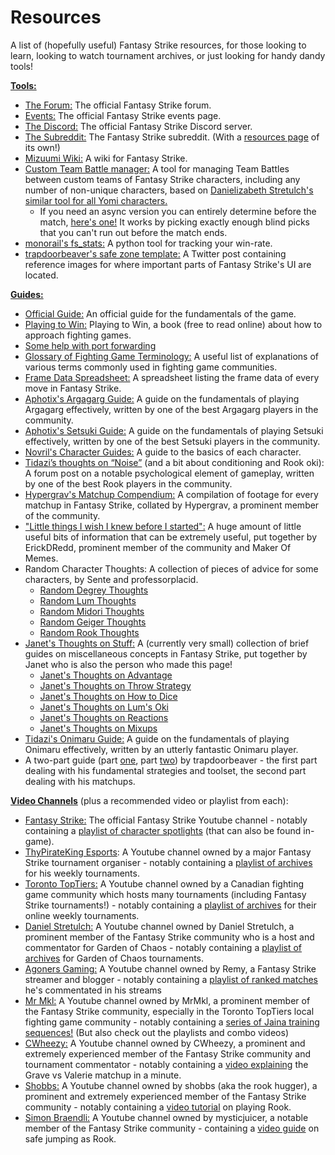 # Resources
A list of (hopefully useful) Fantasy Strike resources, for those looking to learn, looking to watch tournament archives, or just looking for handy dandy tools!

  
<a name="tools"> [**Tools:**](#tools) </a>

* [The Forum:](https://forums.fantasystrike.com/) The official Fantasy Strike forum.
* [Events:](https://fantasystrike.com/events) The official Fantasy Strike events page.
* [The Discord:](https://discord.gg/FantasyStrike) The official Fantasy Strike Discord server.
* [The Subreddit:](https://www.reddit.com/r/FantasyStrike) The Fantasy Strike subreddit. (With a [resources page](https://reddit.com/r/FantasyStrike/wiki/fantasy-strike-resources) of its own!)
* [Mizuumi Wiki:](https://wiki.gbl.gg/w/Fantasy_Strike) A wiki for Fantasy Strike.
* [Custom Team Battle manager:](teamselector) A tool for managing Team Battles between custom teams of Fantasy Strike characters, including any number of non-unique characters, based on [Danielizabeth Stretulch's similar tool for all Yomi characters.](https://danielstretulch.github.io/)
	* If you need an async version you can entirely determine before the match, [here's one!](teams2) It works by picking exactly enough blind picks that you can't run out before the match ends.
* [monorail's fs_stats:](https://github.com/undergroundmonorail/fs_stats) A python tool for tracking your win-rate.
* [trapdoorbeaver's safe zone template:](https://twitter.com/trapdoorbeaver/status/1278559863321137153) A Twitter post containing reference images for where important parts of Fantasy Strike's UI are located.

  
<a name="guides"> [**Guides:**](#guides) </a>

* [Official Guide:](https://www.fantasystrike.com/guide) An official guide for the fundamentals of the game.
* [Playing to Win:](https://www.sirlin.net/ptw/) Playing to Win, a book (free to read online) about how to approach fighting games.
* [Some help with port forwarding](https://forums.fantasystrike.com/t/ports-to-forward-for-online-connection-issues-udp-9991-and-19900)
* [Glossary of Fighting Game Terminology:](https://docs.google.com/document/d/1RBBqG-SRG5H_3yV7KU57YkNinSg3UmztIi_ikB9pgSA/edit) A useful list of explanations of various terms commonly used in fighting game communities.
* [Frame Data Spreadsheet:](https://docs.google.com/spreadsheets/d/1Ia4um01P9JMlxckup9qbKXuZgW1CdTshVPeny4-XKEs/edit) A spreadsheet listing the frame data of every move in Fantasy Strike.
* [Aphotix's Argagarg Guide:](https://docs.google.com/document/d/1KKsV009d-8hm6XSFiQRy7QCqWtBsLlHzuI_ZvYSQngY/edit) A guide on the fundamentals of playing Argagarg effectively, written by one of the best Argagarg players in the community.
* [Aphotix's Setsuki Guide:](https://docs.google.com/document/d/1nVdWoyd4S3Ta6ACE_5p7E3E0963sHO9woq0t_SR4xgQ/edit) A guide on the fundamentals of playing Setsuki effectively, written by one of the best Setsuki players in the community.
* [Novril's Character Guides:](https://docs.google.com/document/d/1PpEna_htGHitwWtAxEpMI94rlnSWKBwnt7r4hmIANck/edit) A guide to the basics of each character.
* [Tidazi’s thoughts on “Noise”](https://forums.fantasystrike.com/t/tidazis-thoughts-on-noise-and-a-bit-about-conditioning-and-rook-oki/1716) (and a bit about conditioning and Rook oki): A forum post on a notable psychological element of gameplay, written by one of the best Rook players in the community.
* [Hypergrav's Matchup Compendium:](http://forums.fantasystrike.com/t/fs-matchup-compendium/1718) A compilation of footage for every matchup in Fantasy Strike, collated by Hypergrav, a prominent member of the community.
* ["Little things I wish I knew before I started":](https://www.reddit.com/r/FantasyStrike/comments/hg2hlf/the_big_list_of_little_things_i_wish_i_knew) A huge amount of little useful bits of information that can be extremely useful, put together by ErickDRedd, prominent member of the community and Maker Of Memes.
* Random Character Thoughts: A collection of pieces of advice for some characters, by Sente and professorplacid.
	* [Random Degrey Thoughts](https://forums.fantasystrike.com/t/random-degrey-thoughts)
	* [Random Lum Thoughts](https://forums.fantasystrike.com/t/random-lum-thoughts)
	* [Random Midori Thoughts](https://forums.fantasystrike.com/t/random-midori-thoughts)
	* [Random Geiger Thoughts](https://forums.fantasystrike.com/t/random-geiger-thoughts)
	* [Random Rook Thoughts](https://forums.fantasystrike.com/t/random-rook-thoughts)
* [Janet's Thoughts on Stuff:](thoughts) A (currently very small) collection of brief guides on miscellaneous concepts in Fantasy Strike, put together by Janet who is also the person who made this page!
	* [Janet's Thoughts on Advantage](thoughts-advantage)
	* [Janet's Thoughts on Throw Strategy](thoughts-throws)
	* [Janet's Thoughts on How to Dice](thoughts-dice)
	* [Janet's Thoughts on Lum's Oki](thoughts-lumoki)
	* [Janet's Thoughts on Reactions](thoughts-reactions)
	* [Janet's Thoughts on Mixups](thoughts-mixups)
* [Tidazi's Onimaru Guide:](https://docs.google.com/document/d/10Qo5JpuLyJFV4kVWf_UjONFbBZZjiSYBFEhwuQsN-bU/edit) A guide on the fundamentals of playing Onimaru effectively, written by an utterly fantastic Onimaru player.
* A two-part guide (part [one](https://reddit.com/r/FantasyStrike/comments/hhbu0f/basics_with_beav_rook_you_like_a_hurricane/), part [two](https://reddit.com/r/FantasyStrike/comments/huee3g/basics_by_beav_rook_2_electric_rookalo_match_ups/)) by trapdoorbeaver - the first part dealing with his fundamental strategies and toolset, the second part dealing with his matchups.

  
<a name="video"> [**Video Channels**](#video) (plus a recommended video or playlist from each): </a>

* [Fantasy Strike:](https://www.youtube.com/channel/UCbEzx3q_NBagrRVLd7vNBZA) The official Fantasy Strike Youtube channel - notably containing a [playlist of character spotlights](https://www.youtube.com/playlist?list=PLFhqt7OorJEvR8NGgqjHbLEoUGYRLJ91C) (that can also be found in-game).
* [ThyPirateKing Esports](https://www.youtube.com/channel/UCue7y_ftAmKf36oTgJmri8w): A Youtube channel owned by a major Fantasy Strike tournament organiser - notably containing a [playlist of archives](https://www.youtube.com/playlist?list=PLFaWQZl1vaoaqS7MHveb-C8-mZ0BrKrkX) for his weekly tournaments.
* [Toronto TopTiers:](https://www.youtube.com/user/torontotoptiers) A Youtube channel owned by a Canadian fighting game community which hosts many tournaments (including Fantasy Strike tournaments!) - notably containing a [playlist of archives](https://www.youtube.com/playlist?list=PLH4OtSJYW-kbKmsI5y7YiAD3GEKb79u9l) for their online weekly tournaments.
* [Daniel Stretulch:](https://www.youtube.com/channel/UCKVW-6arRYF3nzpvWbwbnUg) A Youtube channel owned by Daniel Stretulch, a prominent member of the Fantasy Strike community who is a host and commentator for Garden of Chaos - notably containing a [playlist of archives](https://www.youtube.com/playlist?list=PLs_4hyqzAO6WlcESsAqtNHWShfQziyQ7y) for Garden of Chaos tournaments.
* [Agoners Gaming:](https://www.youtube.com/channel/UCHh8puoYhQf4d459Xz_YUFA) A Youtube channel owned by Remy, a Fantasy Strike streamer and blogger - notably containing a [playlist of ranked matches](https://www.youtube.com/playlist?list=PLv98WcnKxQljXXa1UWwO8E2cB3ilLqHWA) he's commentated in his streams
* [Mr Mkl:](https://www.youtube.com/mrmikelproductions) A Youtube channel owned by MrMkl, a prominent member of the Fantasy Strike community, especially in the Toronto TopTiers local fighting game community - notably containing a [series of Jaina training sequences!](https://www.youtube.com/playlist?list=PLn1IUCrpX-nQWuo82GQ3-gVac9u4_0WaH) (But also check out the playlists and combo videos)
* [CWheezy:](https://www.youtube.com/channel/UCpj9deH_-JE-_DskWe2z7Lw) A Youtube channel owned by CWheezy, a prominent and extremely experienced member of the Fantasy Strike community and tournament commentator - notably containing a [video explaining](https://www.youtube.com/watch?v=ufCC4YvEoyQ) the Grave vs Valerie matchup in a minute.
* [Shobbs:](https://www.youtube.com/channel/UCRBSZBLV2dNF7KScF46usZw) A Youtube channel owned by shobbs (aka the rook hugger), a prominent and extremely experienced member of the Fantasy Strike community - notably containing a [video tutorial](https://www.youtube.com/watch?v=fE079_lLiRU) on playing Rook.
* [Simon Braendli:](https://www.youtube.com/channel/UCIy3dZDnDgqlfS_HfEzK3iA) A Youtube channel owned by mysticjuicer, a notable member of the Fantasy Strike community - containing a [video guide](https://www.youtube.com/watch?v=k78JUCNarW4) on safe jumping as Rook.
